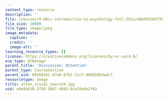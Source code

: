 ```yaml
---
content_type: resource
description: ''
file: /courses/9-00sc-introduction-to-psychology-fall-2011/a0e956302f58369746838cafde6e2f63_atten_visual_search4.jpg
file_size: 10909
file_type: image/jpeg
image_metadata:
  caption: ''
  credit: ''
  image-alt: ''
learning_resource_types: []
license: https://creativecommons.org/licenses/by-nc-sa/4.0/
ocw_type: OCWImage
parent_title: 'Discussion: Attention'
parent_type: CourseSection
parent_uid: 69560261-47e9-87b2-11c7-d60818b3adcf
resourcetype: Image
title: atten_visual_search4.jpg
uid: a0e95630-2f58-3697-4683-8cafde6e2f63
---
```

